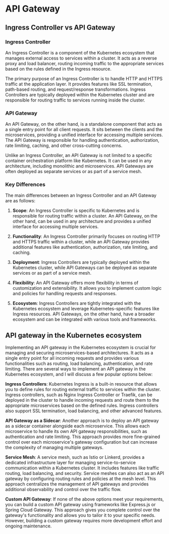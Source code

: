 # API Gateway


## Ingress Controller vs API Gateway

### Ingress Controller
An Ingress Controller is a component of the Kubernetes ecosystem that manages external access to services within a cluster. It acts as a reverse proxy and load balancer, routing incoming traffic to the appropriate services based on the rules defined in the Ingress resource.

The primary purpose of an Ingress Controller is to handle HTTP and HTTPS traffic at the application layer. It provides features like SSL termination, path-based routing, and request/response transformations. Ingress Controllers are typically deployed within the Kubernetes cluster and are responsible for routing traffic to services running inside the cluster.

### API Gateway
An API Gateway, on the other hand, is a standalone component that acts as a single entry point for all client requests. It sits between the clients and the microservices, providing a unified interface for accessing multiple services. The API Gateway is responsible for handling authentication, authorization, rate limiting, caching, and other cross-cutting concerns.

Unlike an Ingress Controller, an API Gateway is not limited to a specific container orchestration platform like Kubernetes. It can be used in any architecture, including monolithic and microservices. API Gateways are often deployed as separate services or as part of a service mesh.

### Key Differences
The main differences between an Ingress Controller and an API Gateway are as follows:

1. **Scope**: An Ingress Controller is specific to Kubernetes and is responsible for routing traffic within a cluster. An API Gateway, on the other hand, can be used in any architecture and provides a unified interface for accessing multiple services.

2. **Functionality**: An Ingress Controller primarily focuses on routing HTTP and HTTPS traffic within a cluster, while an API Gateway provides additional features like authentication, authorization, rate limiting, and caching.

3. **Deployment**: Ingress Controllers are typically deployed within the Kubernetes cluster, while API Gateways can be deployed as separate services or as part of a service mesh.

4. **Flexibility**: An API Gateway offers more flexibility in terms of customization and extensibility. It allows you to implement custom logic and policies for handling requests and responses.

5. **Ecosystem**: Ingress Controllers are tightly integrated with the Kubernetes ecosystem and leverage Kubernetes-specific features like Ingress resources. API Gateways, on the other hand, have a broader ecosystem and can be integrated with various tools and frameworks.

## API gateway in the Kubernetes ecosystem 

Implementing an API gateway in the Kubernetes ecosystem is crucial for managing and securing microservices-based architectures. It acts as a single entry point for all incoming requests and provides various functionalities such as routing, load balancing, authentication, and rate limiting. There are several ways to implement an API gateway in the Kubernetes ecosystem, and I will discuss a few popular options below:

**Ingress Controllers**: Kubernetes Ingress is a built-in resource that allows you to define rules for routing external traffic to services within the cluster. Ingress controllers, such as Nginx Ingress Controller or Traefik, can be deployed in the cluster to handle incoming requests and route them to the appropriate microservices based on the defined rules. Ingress controllers also support SSL termination, load balancing, and other advanced features.

**API Gateway as a Sidecar**: Another approach is to deploy an API gateway as a sidecar container alongside each microservice. This allows each microservice to handle its own API gateway responsibilities, such as authentication and rate limiting. This approach provides more fine-grained control over each microservice's gateway configuration but can increase the complexity of managing multiple gateways.

**Service Mesh**: A service mesh, such as Istio or Linkerd, provides a dedicated infrastructure layer for managing service-to-service communication within a Kubernetes cluster. It includes features like traffic routing, load balancing, and security. Service meshes can also act as an API gateway by configuring routing rules and policies at the mesh level. This approach centralizes the management of API gateways and provides additional observability and control over the traffic flow.

**Custom API Gateway**: If none of the above options meet your requirements, you can build a custom API gateway using frameworks like Express.js or Spring Cloud Gateway. This approach gives you complete control over the gateway's functionality and allows you to tailor it to your specific needs. However, building a custom gateway requires more development effort and ongoing maintenance.